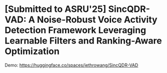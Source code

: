 # [Submitted to ASRU'25] SincQDR-VAD: A Noise-Robust Voice Activity Detection Framework Leveraging Learnable Filters and Ranking-Aware Optimization

Demo: https://huggingface.co/spaces/jethrowang/SincQDR-VAD
